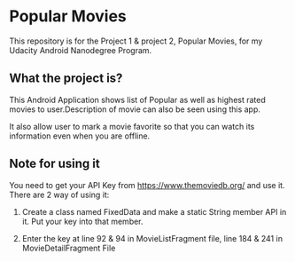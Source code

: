 # Popular Movies
This repository is for the Project 1 & project 2, Popular Movies, for my Udacity Android Nanodegree Program.

## What the project is?
This Android Application shows list of Popular as well as highest rated movies to user.Description of movie can also be seen using this app.

It also allow user to mark a movie favorite so that you can watch its information even when you are offline.

## Note for using it
You need to get your API Key from https://www.themoviedb.org/ and use it.
There are 2 way of using it:

1) Create a class named FixedData and make a static String member API in it. Put your key into that member.

2) Enter the key at line 92 & 94 in MovieListFragment file, line 184 & 241 in MovieDetailFragment File


